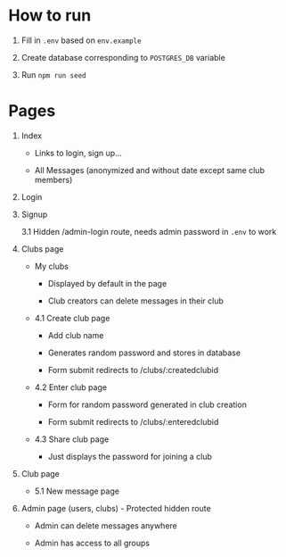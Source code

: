 # How to run

1. Fill in `.env` based on `env.example`

2. Create database corresponding to `POSTGRES_DB` variable

3. Run `npm run seed`

# Pages

1. Index

    - Links to login, sign up...

    - All Messages (anonymized and without date except same club members)

2. Login

3. Signup

    3.1 Hidden /admin-login route, needs admin password in `.env` to work

4. Clubs page

    - My clubs

        - Displayed by default in the page

        - Club creators can delete messages in their club

    - 4.1 Create club page

        - Add club name

        - Generates random password and stores in database
    
        - Form submit redirects to /clubs/:createdclubid

    - 4.2 Enter club page

        - Form for random password generated in club creation

        - Form submit redirects to /clubs/:enteredclubid

    - 4.3 Share club page

        - Just displays the password for joining a club

5. Club page

    - 5.1 New message page

6. Admin page (users, clubs) - Protected hidden route

    - Admin can delete messages anywhere

    - Admin has access to all groups
